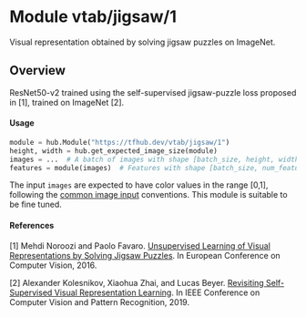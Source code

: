 # Module vtab/&zwnj;jigsaw/1
Visual representation obtained by solving jigsaw puzzles on ImageNet.

<!-- asset-path: https://storage.googleapis.com/vtab/jigsaw/1.tar.gz -->
<!-- dataset: imagenet-ilsvrc-2012-cls -->
<!-- module-type: image-feature-vector -->
<!-- network-architecture: resnet50-v2 -->
<!-- fine-tunable: true -->
<!-- format: hub -->


## Overview
ResNet50-v2 trained using the self-supervised jigsaw-puzzle loss proposed in
[1], trained on ImageNet [2].

#### Usage

```python
module = hub.Module("https://tfhub.dev/vtab/jigsaw/1")
height, width = hub.get_expected_image_size(module)
images = ...  # A batch of images with shape [batch_size, height, width, 3].
features = module(images)  # Features with shape [batch_size, num_features].
```

The input `images` are expected to have color values in the range [0,1], following
the [common image input](https://www.tensorflow.org/hub/common_signatures/images#input) conventions.
This module is suitable to be fine tuned.

#### References
[1] Mehdi Noroozi and Paolo Favaro.
[Unsupervised Learning of Visual Representations by Solving Jigsaw Puzzles](https://arxiv.org/pdf/1603.09246.pdf).
In European Conference on Computer Vision, 2016.

[2] Alexander Kolesnikov, Xiaohua Zhai, and Lucas Beyer.
[Revisiting Self-Supervised Visual Representation Learning](http://openaccess.thecvf.com/content_CVPR_2019/papers/Kolesnikov_Revisiting_Self-Supervised_Visual_Representation_Learning_CVPR_2019_paper.pdf).
In IEEE Conference on Computer Vision and Pattern Recognition, 2019.
